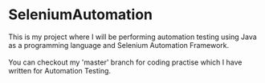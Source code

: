 # SeleniumAutomation
This is my project where I will be performing automation testing using Java as a programming language and Selenium Automation Framework.
<br>
<br>
You can checkout my 'master' branch for coding practise which I have written for Automation Testing.
